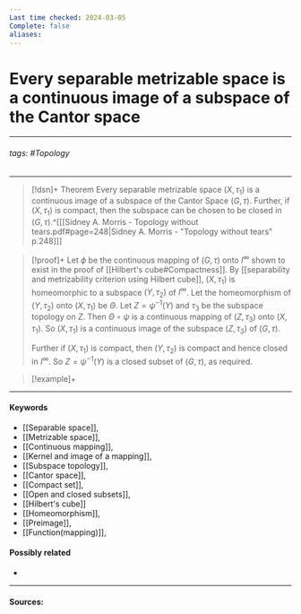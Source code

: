 ```yaml
---
Last time checked: 2024-03-05
Complete: false
aliases:
---
```

# Every separable metrizable space is a continuous image of a subspace of the Cantor space
***
###### tags: #Topology 
***
>[!dsn]+ Theorem
>Every separable metrizable space $(X,\tau_{1})$ is a continuous image of a subspace of the Cantor Space $(G,\tau)$. Further, if $(X,\tau_{1})$ is compact, then the subspace can be chosen to be closed in $(G,\tau)$.^[[[Sidney A. Morris - Topology without tears.pdf#page=248|Sidney A. Morris - "Topology without tears" p.248]]]

>[!proof]+
>Let $\phi$ be the continuous mapping of $(G,\tau)$ onto $I^{\infty}$ shown to exist in the proof of [[Hilbert's cube#Compactness]]. By [[separability and metrizability criterion using Hilbert cube]], $(X,\tau_{1})$ is homeomorphic to a subspace $(Y,\tau_{2})$ of $I^{\infty}$. Let the homeomorphism of $(Y,\tau_{2})$ onto $(X,\tau_{1})$ be $\Theta$. Let $Z=\psi^{-1}(Y)$ and $\tau_{3}$ be the subspace topology on $Z$. Then $\Theta\circ\psi$ is a continuous mapping of $(Z,\tau_{3})$ onto $(X,\tau_{1})$. So $(X,\tau_{1})$ is a continuous image of the subspace $(Z,\tau_{3})$ of $(G,\tau)$.
>
>Further if $(X,\tau_{1})$ is compact, then $(Y,\tau_{2})$ is compact and hence closed in $I^{\infty}$. So $Z=\psi^{-1}(Y)$ is a closed subset of $(G,\tau)$, as required.

>[!example]+ 
>
***
#### Keywords
- [[Separable space]],
- [[Metrizable space]],
- [[Continuous mapping]],
- [[Kernel and image of a mapping]],
- [[Subspace topology]],
- [[Cantor space]],
- [[Compact set]],
- [[Open and closed subsets]],
- [[Hilbert's cube]]
- [[Homeomorphism]],
- [[Preimage]],
- [[Function(mapping)]],
#### Possibly related
- 
***
#### Sources: